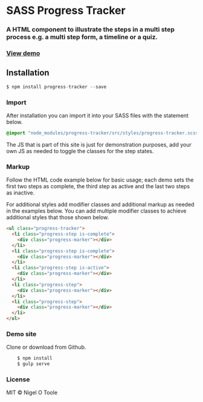 # SASS Progress Tracker
### A HTML component to illustrate the steps in a multi step process e.g. a multi step form, a timeline or a quiz.

### [View demo](http://nigelotoole.github.io/progress-tracker/)



## Installation

```javascript
$ npm install progress-tracker --save
```

### Import

After installation you can import it into your SASS files with the statement below.

```scss
@import "node_modules/progress-tracker/src/styles/progress-tracker.scss";
```

The JS that is part of this site is just for demonstration purposes, add your own JS as needed to toggle the classes for the step states.

### Markup

Follow the HTML code example below for basic usage; each demo sets the first two steps as complete, the third step as active and the last two steps as inactive.

For additional styles add modifier classes and additional markup as needed in the examples below. You can add multiple modifier classes to achieve additional styles that those shown below.

```html
<ul class="progress-tracker">
  <li class="progress-step is-complete">
    <div class="progress-marker"></div>
  </li>
  <li class="progress-step is-complete">
    <div class="progress-marker"></div>
  </li>
  <li class="progress-step is-active">
    <div class="progress-marker"></div>
  </li>
  <li class="progress-step">
    <div class="progress-marker"></div>
  </li>
  <li class="progress-step">
    <div class="progress-marker"></div>
  </li>
</ul>
```


### Demo site

Clone or download from Github.

```javascript
    $ npm install
    $ gulp serve
```


### License
MIT © Nigel O Toole
